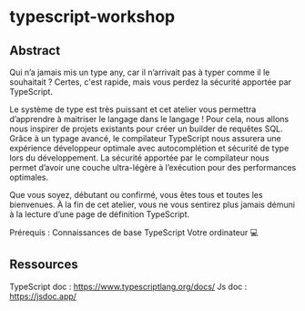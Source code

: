 # typescript-workshop

## Abstract

Qui n’a jamais mis un type any, car il n’arrivait pas à typer comme il le souhaitait ? Certes, c'est rapide, mais vous perdez la sécurité apportée par TypeScript.

Le système de type est très puissant et cet atelier vous permettra d’apprendre à maitriser le langage dans le langage !
Pour cela, nous allons nous inspirer de projets existants pour créer un builder de requêtes SQL. Grâce à un typage avancé, le compilateur TypeScript nous assurera une expérience développeur optimale avec autocomplétion et sécurité de type lors du développement.
La sécurité apportée par le compilateur nous permet d’avoir une couche ultra-légère à l’exécution pour des performances optimales.

Que vous soyez, débutant ou confirmé, vous êtes tous et toutes les bienvenues.
À la fin de cet atelier, vous ne vous sentirez plus jamais démuni à la lecture d’une page de définition TypeScript.

Prérequis :
Connaissances de base TypeScript
Votre ordinateur 💻

## Ressources

TypeScript doc : https://www.typescriptlang.org/docs/
Js doc : https://jsdoc.app/
